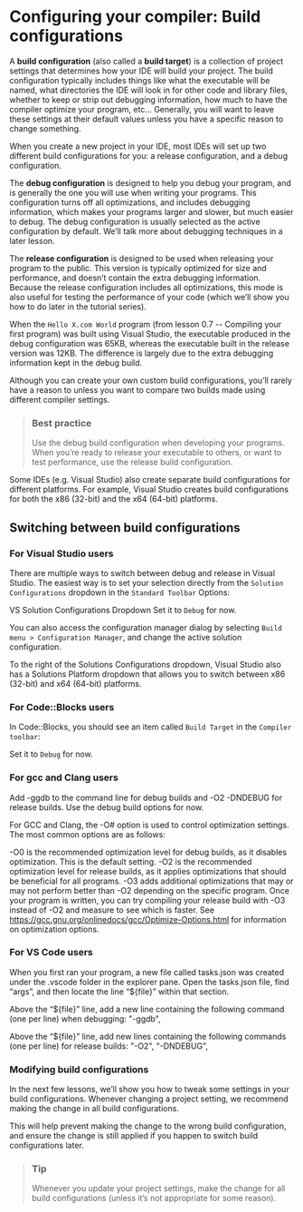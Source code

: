 # Configuring your compiler: Build configurations

  A **build configuration** (also called a **build target**) is a collection of project settings that determines how your IDE will build your project. The build configuration typically includes things like what the executable will be named, what directories the IDE will look in for other code and library files, whether to keep or strip out debugging information, how much to have the compiler optimize your program, etc… Generally, you will want to leave these settings at their default values unless you have a specific reason to change something.

When you create a new project in your IDE, most IDEs will set up two different build configurations for you: a release configuration, and a debug configuration.

The **debug configuration** is designed to help you debug your program, and is generally the one you will use when writing your programs. This configuration turns off all optimizations, and includes debugging information, which makes your programs larger and slower, but much easier to debug. The debug configuration is usually selected as the active configuration by default. We’ll talk more about debugging techniques in a later lesson.

The **release configuration** is designed to be used when releasing your program to the public. This version is typically optimized for size and performance, and doesn’t contain the extra debugging information. Because the release configuration includes all optimizations, this mode is also useful for testing the performance of your code (which we’ll show you how to do later in the tutorial series).

When the `Hello X.com World` program (from lesson 0.7 -- Compiling your first program) was built using Visual Studio, the executable produced in the debug configuration was 65KB, whereas the executable built in the release version was 12KB. The difference is largely due to the extra debugging information kept in the debug build.

Although you can create your own custom build configurations, you’ll rarely have a reason to unless you want to compare two builds made using different compiler settings.

> ### Best practice
> 
> Use the debug build configuration when developing your programs. When you’re ready to release your executable to others, or want to test performance, use the release build configuration.

Some IDEs (e.g. Visual Studio) also create separate build configurations for different platforms. For example, Visual Studio creates build configurations for both the x86 (32-bit) and the x64 (64-bit) platforms.

## Switching between build configurations

### For Visual Studio users

There are multiple ways to switch between debug and release in Visual Studio. The easiest way is to set your selection directly from the `Solution Configurations` dropdown in the `Standard Toolbar` Options:

VS Solution Configurations Dropdown
Set it to `Debug` for now.

You can also access the configuration manager dialog by selecting `Build menu > Configuration Manager`, and change the active solution configuration.

To the right of the Solutions Configurations dropdown, Visual Studio also has a Solutions Platform dropdown that allows you to switch between x86 (32-bit) and x64 (64-bit) platforms.

### For Code::Blocks users

In Code::Blocks, you should see an item called `Build Target` in the `Compiler toolbar`:

Set it to `Debug` for now.

### For gcc and Clang users

Add -ggdb to the command line for debug builds and -O2 -DNDEBUG for release builds. Use the debug build options for now.

For GCC and Clang, the -O# option is used to control optimization settings. The most common options are as follows:

-O0 is the recommended optimization level for debug builds, as it disables optimization. This is the default setting.
-O2 is the recommended optimization level for release builds, as it applies optimizations that should be beneficial for all programs.
-O3 adds additional optimizations that may or may not perform better than -O2 depending on the specific program. Once your program is written, you can try compiling your release build with -O3 instead of -O2 and measure to see which is faster.
See https://gcc.gnu.org/onlinedocs/gcc/Optimize-Options.html for information on optimization options.

### For VS Code users

When you first ran your program, a new file called tasks.json was created under the .vscode folder in the explorer pane. Open the tasks.json file, find “args”, and then locate the line “${file}” within that section.

Above the “${file}” line, add a new line containing the following command (one per line) when debugging:
"-ggdb",

Above the “${file}” line, add new lines containing the following commands (one per line) for release builds:
"-O2",
"-DNDEBUG",

### Modifying build configurations

In the next few lessons, we’ll show you how to tweak some settings in your build configurations. Whenever changing a project setting, we recommend making the change in all build configurations.

This will help prevent making the change to the wrong build configuration, and ensure the change is still applied if you happen to switch build configurations later.

> ### Tip
> 
> Whenever you update your project settings, make the change for all build configurations (unless it’s not appropriate for some reason).
